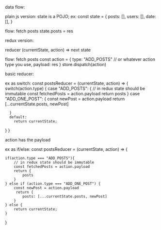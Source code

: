 data flow:





plain js version:
state is a POJO;
ex: const state = {
    posts: [],
    users: [],
    date: [],
}

flow:
fetch posts
state.posts = res

redux version:

reducer (currentState, action) => next state

flow:
fetch posts
const action = {
    type: "ADD_POSTS" // or whatever action type you use,
    payload: res
}
store.dispatch(action)

basic reducer:

ex as switch:
const postsReducer = (currentState, action) => {
  switch(action.type) {
      case "ADD_POSTS": {
        // in redux state should be immutable
        const fetchedPosts = action.payload
        return posts
      }
      case "ADD_ONE_POST": {
        const newPost = action.payload
         return [...currentState.posts, newPost]

      }
      default:
        return currentState;
  }
}

action has the payload

ex as if/else:
const postsReducer = (currentState, action) => {

    if(action.type === "ADD_POSTS"){
        // in redux state should be immutable
        const fetchedPosts = action.payload
        return {
            posts
        }
    } else if (action.type === "ADD_ONE_POST") {
        const newPost = action.payload
         return {
            posts: [...currentState.posts, newPost]
        }
    } else {
        return currentState;
    }

}
